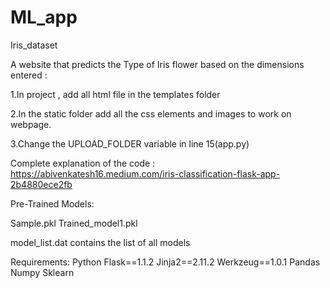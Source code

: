 # ML_app
Iris_dataset

A website that predicts the Type of Iris flower based on the dimensions entered :

1.In project , add all html file in the templates folder

2.In the static folder add all the css elements and images to work on webpage.

3.Change the UPLOAD_FOLDER variable in line 15(app.py)

Complete explanation of the code : https://abivenkatesh16.medium.com/iris-classification-flask-app-2b4880ece2fb

Pre-Trained Models:

Sample.pkl
Trained_model1.pkl


model_list.dat contains the list of all models



Requirements:
Python
Flask==1.1.2
Jinja2==2.11.2
Werkzeug==1.0.1
Pandas 
Numpy
Sklearn
